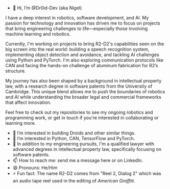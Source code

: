 - 👋 Hi, I’m @Dr0id-Dev (aka Nigel)

I have a deep interest in robotics, software development, and AI. My passion for technology and innovation has driven me to focus on projects that bring engineering challenges to life—especially those involving machine learning and robotics.

Currently, I'm working on projects to bring R2-D2's capabilities seen on the big screen into the real world: building a speech recognition system, implementing object detection and avoidance, and tackling AI challenges using Python and PyTorch. I'm also exploring communication protocols like CAN and facing the hands-on challenge of aluminum fabrication for R2’s structure.

My journey has also been shaped by a background in intellectual property law, with a research degree in software patents from the University of Cambridge. This unique blend allows me to push the boundaries of robotics and AI while understanding the broader legal and commercial frameworks that affect innovation.

Feel free to check out my repositories to see my ongoing robotics and programming work, or get in touch if you're interested in collaborating or learning more.

- 👀 I’m interested in building Droids and other similar things.
- 🌱 I’m interested in Python, CAN, TensorFlow and PyTorch. 
- 👀 In addition to my engineering pursuits, I'm a qualified lawyer with advanced degrees in intellectual property law, specifically focusing on software patents.
- 📫 How to reach me: send me a message here or on LinkedIn.
- 😄 Pronouns: He/Him
- ⚡ Fun fact: The name R2-D2 comes from "Reel 2, Dialog 2" which was an audio tape reel used in the editing of _American Graffiti_. 

<!---
Dr0id-Dev/Dr0id-Dev is a ✨ special ✨ repository because its `README.md` (this file) appears on your GitHub profile.
You can click the Preview link to take a look at your changes.
--->
